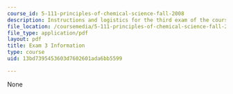 ```yaml
---
course_id: 5-111-principles-of-chemical-science-fall-2008
description: Instructions and logistics for the third exam of the course.
file_location: /coursemedia/5-111-principles-of-chemical-science-fall-2008/13bd7395453603d7602601ada6bb5599_exam3info.pdf
file_type: application/pdf
layout: pdf
title: Exam 3 Information
type: course
uid: 13bd7395453603d7602601ada6bb5599

---
```

None